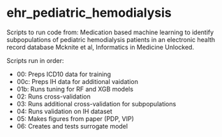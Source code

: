 # ehr_pediatric_hemodialysis

Scripts to run code from: Medication based machine learning to identify subpopulations of pediatric hemodialysis patients in an electronic health record database Mcknite et al, Informatics in Medicine Unlocked.

Scripts run in order:

- 00: Preps ICD10 data for training
- 00c: Preps IH data for additional vaidation
- 01b: Runs tuning for RF and XGB models
- 02: Runs cross-validation
- 03: Runs additional cross-validation for subpopulations
- 04: Runs validation on IH dataset
- 05: Makes figures from paper (PDP, VIP)
- 06: Creates and tests surrogate model
